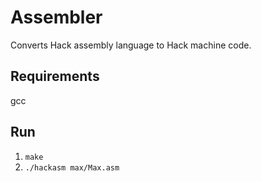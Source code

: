 # Assembler
Converts Hack assembly language to Hack machine code.

## Requirements
gcc

## Run
1. `make`
2. `./hackasm max/Max.asm`
